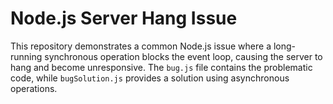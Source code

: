 # Node.js Server Hang Issue

This repository demonstrates a common Node.js issue where a long-running synchronous operation blocks the event loop, causing the server to hang and become unresponsive.  The `bug.js` file contains the problematic code, while `bugSolution.js` provides a solution using asynchronous operations.